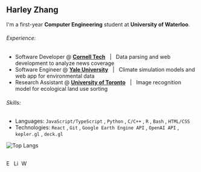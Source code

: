 ## Harley Zhang

I'm a first-year **Computer Engineering** student at **University of Waterloo**.
<br/>

###### *Experience:*

- Software Developer @ **[Cornell Tech](https://s.tech.cornell.edu/)** &nbsp; | &nbsp; Data parsing and web development to analyze news coverage
- Software Engineer @ **[Yale University](https://www.researchgate.net/lab/William-K-Lauenroth-Lab)** &nbsp; | &nbsp; Climate simulation models and web app for environmental data
- Research Assistant @ **[University of Toronto](https://cubes-labs.com/)** &nbsp; | &nbsp; Image recognition model for ecological land use sorting

###### *Skills:*

- Languages: `JavaScript/TypeScript` , `Python` , `C/C++` , `R` , `Bash` , `HTML/CSS`
- Technologies: `React` , `Git` , `Google Earth Engine API` , `OpenAI API` , `kepler.gl` , `deck.gl`

![Top Langs](https://github-readme-stats.vercel.app/api/top-langs/?username=anuraghazra&layout=compact&theme=github_dark_dimmed)

<br/>

<a href="mailto:harley.zhang@uwaterloo.ca" target="_blank">
  <img align="left" alt="Email" width="17px" src="https://img.icons8.com/?size=100&id=86875&format=png&color=ffffff" />
</a>
<a href="https://www.linkedin.com/in/harley-zhang">
  <img align="left" alt="LinkedIn" width="17px" src="https://img.icons8.com/?size=100&id=8808&format=png&color=ffffff" />
</a>
<a href="https://harleyzhang.info/" target="_blank">
  <img align="left" alt="Website" width="16px" src="https://img.icons8.com/ios/50/FFFFFF/globe--v1.png" />
</a>
<!--
<a href="https://x.com/HarleyZhang06" target="_blank">
  <img align="left" alt="X" width="16px" src="https://img.icons8.com/?size=100&id=fJp7hepMryiw&format=png&color=ffffff" />
</a>
<a href="https://www.youtube.com/@harleyzhang3092" target="_blank">
  <img align="left" alt="YouTube" width="18px" src="https://img.icons8.com/?size=100&id=37326&format=png&color=ffffff" />
</a>
-->
